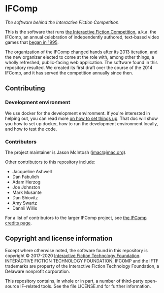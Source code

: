 IFComp
======

_The software behind the Interactive Fiction Competition._

This is the software that runs [the Interactive Fiction Competition](http://ifcomp.org), a.k.a. the IFComp, an annual celebration of independently authored, text-based video games that [began in 1995](http://www.ifcomp.org/history/).

The organization of the IFComp changed hands after its 2013 iteration, and the new organizer elected to come at the role with, among other things, a wholly refreshed, public-facing web application. The software found in this repository resulted. We created its first draft over the course of the 2014 IFComp, and it has served the competition annually since then.

## Contributing

### Development environment

We use docker for the development environment. If you're interested in helping out, you can read more [on how to set things up](CONTRIBUTING.md). That doc will show you how to set up docker, how to run the development environment locally, and how to test the code.

### Contributors

The project maintainer is Jason McIntosh (<jmac@jmac.org>).

Other contributors to this repository include:

* Jacqueline Ashwell
* Dan Fabulich
* Adam Herzog
* Joe Johnston
* Mark Musante
* Dan Shiovitz
* Amy Swartz
* Dannii Willis

For a list of contributors to the larger IFComp project, see [the IFComp credits page](http://www.ifcomp.org/about/contact).

## Copyright and license information

Except where otherwise noted, the software found in this repository is copyright © 2017-2020 [Interactive Fiction Technology Foundation](http://iftechfoundation.org). INTERACTIVE FICTION TECHNOLOGY FOUNDATION, IFCOMP and the IFTF trademarks are property of the Interactive Fiction Technology Foundation, a Delaware nonprofit corporation.

This repository contains, in whole or in part, a number of third-party open-source IF-related tools. See the file LICENSE.md for further information.
